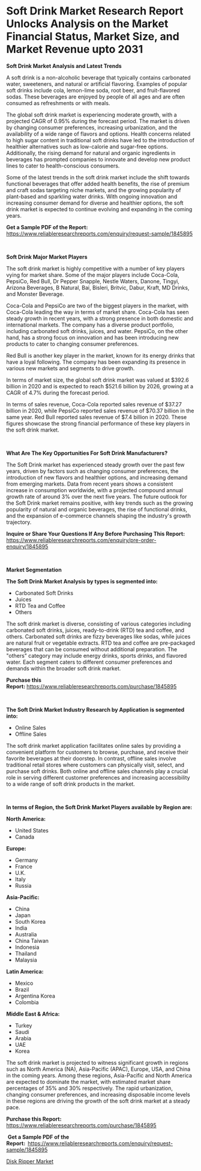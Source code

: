 <p><h1>Soft Drink Market Research Report Unlocks Analysis on the Market Financial Status, Market Size, and Market Revenue upto 2031</h1></p><p><strong>Soft Drink Market Analysis and Latest Trends</strong></p>
<p><p>A soft drink is a non-alcoholic beverage that typically contains carbonated water, sweeteners, and natural or artificial flavoring. Examples of popular soft drinks include cola, lemon-lime soda, root beer, and fruit-flavored sodas. These beverages are enjoyed by people of all ages and are often consumed as refreshments or with meals.</p><p>The global soft drink market is experiencing moderate growth, with a projected CAGR of 0.95% during the forecast period. The market is driven by changing consumer preferences, increasing urbanization, and the availability of a wide range of flavors and options. Health concerns related to high sugar content in traditional soft drinks have led to the introduction of healthier alternatives such as low-calorie and sugar-free options. Additionally, the rising demand for natural and organic ingredients in beverages has prompted companies to innovate and develop new product lines to cater to health-conscious consumers.</p><p>Some of the latest trends in the soft drink market include the shift towards functional beverages that offer added health benefits, the rise of premium and craft sodas targeting niche markets, and the growing popularity of plant-based and sparkling water drinks. With ongoing innovation and increasing consumer demand for diverse and healthier options, the soft drink market is expected to continue evolving and expanding in the coming years.</p></p>
<p><strong>Get a Sample PDF of the Report:&nbsp;</strong> <a href="https://www.reliableresearchreports.com/enquiry/request-sample/1845895">https://www.reliableresearchreports.com/enquiry/request-sample/1845895</a></p>
<p>&nbsp;</p>
<p><strong>Soft Drink Major Market Players</strong></p>
<p><p>The soft drink market is highly competitive with a number of key players vying for market share. Some of the major players include Coca-Cola, PepsiCo, Red Bull, Dr Pepper Snapple, Nestle Waters, Danone, Tingyi, Arizona Beverages, B Natural, Bai, Bisleri, Britvic, Dabur, Kraft, MD Drinks, and Monster Beverage.</p><p>Coca-Cola and PepsiCo are two of the biggest players in the market, with Coca-Cola leading the way in terms of market share. Coca-Cola has seen steady growth in recent years, with a strong presence in both domestic and international markets. The company has a diverse product portfolio, including carbonated soft drinks, juices, and water. PepsiCo, on the other hand, has a strong focus on innovation and has been introducing new products to cater to changing consumer preferences.</p><p>Red Bull is another key player in the market, known for its energy drinks that have a loyal following. The company has been expanding its presence in various new markets and segments to drive growth.</p><p>In terms of market size, the global soft drink market was valued at $392.6 billion in 2020 and is expected to reach $521.6 billion by 2026, growing at a CAGR of 4.7% during the forecast period.</p><p>In terms of sales revenue, Coca-Cola reported sales revenue of $37.27 billion in 2020, while PepsiCo reported sales revenue of $70.37 billion in the same year. Red Bull reported sales revenue of $7.4 billion in 2020. These figures showcase the strong financial performance of these key players in the soft drink market.</p></p>
<p>&nbsp;</p>
<p><strong>What Are The Key Opportunities For Soft Drink Manufacturers?</strong></p>
<p><p>The Soft Drink market has experienced steady growth over the past few years, driven by factors such as changing consumer preferences, the introduction of new flavors and healthier options, and increasing demand from emerging markets. Data from recent years shows a consistent increase in consumption worldwide, with a projected compound annual growth rate of around 3% over the next five years. The future outlook for the Soft Drink market remains positive, with key trends such as the growing popularity of natural and organic beverages, the rise of functional drinks, and the expansion of e-commerce channels shaping the industry's growth trajectory.</p></p>
<p><strong>Inquire or Share Your Questions If Any Before Purchasing This Report:</strong> <a href="https://www.reliableresearchreports.com/enquiry/pre-order-enquiry/1845895">https://www.reliableresearchreports.com/enquiry/pre-order-enquiry/1845895</a></p>
<p>&nbsp;</p>
<p><strong>Market Segmentation</strong></p>
<p><strong>The Soft Drink Market Analysis by types is segmented into:</strong></p>
<p><ul><li>Carbonated Soft Drinks</li><li>Juices</li><li>RTD Tea and Coffee</li><li>Others</li></ul></p>
<p><p>The soft drink market is diverse, consisting of various categories including carbonated soft drinks, juices, ready-to-drink (RTD) tea and coffee, and others. Carbonated soft drinks are fizzy beverages like sodas, while juices are natural fruit or vegetable extracts. RTD tea and coffee are pre-packaged beverages that can be consumed without additional preparation. The "others" category may include energy drinks, sports drinks, and flavored water. Each segment caters to different consumer preferences and demands within the broader soft drink market.</p></p>
<p><strong>Purchase this Report:&nbsp;</strong><a href="https://www.reliableresearchreports.com/purchase/1845895">https://www.reliableresearchreports.com/purchase/1845895</a></p>
<p>&nbsp;</p>
<p><strong>The Soft Drink Market Industry Research by Application is segmented into:</strong></p>
<p><ul><li>Online Sales</li><li>Offline Sales</li></ul></p>
<p><p>The soft drink market application facilitates online sales by providing a convenient platform for customers to browse, purchase, and receive their favorite beverages at their doorstep. In contrast, offline sales involve traditional retail stores where customers can physically visit, select, and purchase soft drinks. Both online and offline sales channels play a crucial role in serving different customer preferences and increasing accessibility to a wide range of soft drink products in the market.</p></p>
<p>&nbsp;</p>
<p><strong>In terms of Region, the Soft Drink Market Players available by Region are:</strong></p>
<p>
    <p> <strong> North America: </strong>
        <ul>
            <li>United States</li>
            <li>Canada</li>
        </ul>
        </p> 
    <p> <strong> Europe: </strong>
        <ul>
            <li>Germany</li>
            <li>France</li>
            <li>U.K.</li>
            <li>Italy</li>
            <li>Russia</li>
        </ul>
        </p> 
    <p> <strong> Asia-Pacific: </strong>
        <ul>
            <li>China</li>
            <li>Japan</li>
            <li>South Korea</li>
            <li>India</li>
            <li>Australia</li>
            <li>China Taiwan</li>
            <li>Indonesia</li>
            <li>Thailand</li>
            <li>Malaysia</li>
        </ul>
        </p> 
    <p> <strong> Latin America: </strong>
        <ul>
            <li>Mexico</li>
            <li>Brazil</li>
            <li>Argentina Korea</li>
            <li>Colombia</li>
        </ul>
        </p> 
    <p> <strong> Middle East & Africa: </strong>
        <ul>
            <li>Turkey</li>
            <li>Saudi</li>
            <li>Arabia</li>
            <li>UAE</li>
            <li>Korea</li>
        </ul>
    </p>
    </p>
<p><p>The soft drink market is projected to witness significant growth in regions such as North America (NA), Asia-Pacific (APAC), Europe, USA, and China in the coming years. Among these regions, Asia-Pacific and North America are expected to dominate the market, with estimated market share percentages of 35% and 30% respectively. The rapid urbanization, changing consumer preferences, and increasing disposable income levels in these regions are driving the growth of the soft drink market at a steady pace.</p></p>
<p><strong>Purchase this Report: </strong><a href="https://www.reliableresearchreports.com/purchase/1845895">https://www.reliableresearchreports.com/purchase/1845895</a></p>
<p>&nbsp;<strong>Get a Sample PDF of the Report:&nbsp;&nbsp;</strong><a href="https://www.reliableresearchreports.com/enquiry/request-sample/1845895">https://www.reliableresearchreports.com/enquiry/request-sample/1845895</a></p>
<p><strong></strong></p>
<p><p><a href="https://boundless-drawbridge-702.notion.site/Disk-Ripper-Market-Size-Focuses-on-Market-Dynamics-In-Depth-Analysis-and-Future-Projections-of-its--35e46ce5edfc40debd8eaa993a2a7dea">Disk Ripper Market</a></p></p>